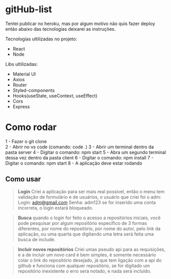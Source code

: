  # gitHub-list

Tentei publicar no heroku, mas por algum motivo não quis fazer deploy então abaixo das tecnologias deixarei as instruções.

Tecnologias ultilizadas no projeto:
- React
- Node

Libs ultilizadas:
- Material UI
- Axios
- Router
- Styled-components
- Hooks(useState, useContext, useEffect)
- Cors
- Express

# Como rodar
1 - Fazer o git clone <br>
2 - Abrir no vs code (comando: code .)
3 - Abrir um terminal dentro da pasta server
4 - Digitar o comando: npm start
5 - Abra um segundo terminal dessa vez dentro da pasta client
6 - Digitar o comando: npm install
7 - Digitar o comando: npm start
8 - A aplicação deve estar rodando

## Como usar
>**Login**
Criei a aplicação para ser mais real possível, então o menu tem validação de formulário e de usuários, o usuário que criei foi o adm:
Login: adm@gmail.com
Senha: adm123
se for inserido uma conta incorreta, o login estará bloqueado.

>**Busca**
quando o login for feito o acesso a repositórios iniciais, você pode pesquisar por algum repositório específico de 3 formas diferentes, por nome do repositório, por nome do autor, pelo link da aplicação, ou uma quarta que digitando uma letra será feita uma busca de include.

>**Incluir novos repositórios**
Criei umas pseudo api para as requisições, e a de incluir um novo card é bem simples, é somente necessário colar o link do repositório desejado, já que tem ligação com a api do github e funciona com qualquer repositório, se for digitado um repositório inexistente o erro será notado, e nada será incluído.

